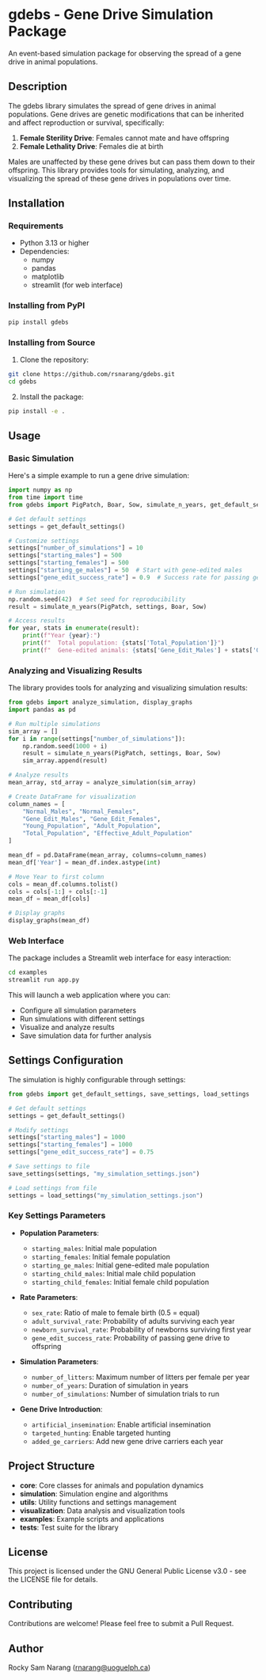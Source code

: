 # gdebs - Gene Drive Simulation Package

An event-based simulation package for observing the spread of a gene drive in animal populations.

## Description

The gdebs library simulates the spread of gene drives in animal populations. Gene drives are genetic modifications that can be inherited and affect reproduction or survival, specifically:

1. **Female Sterility Drive**: Females cannot mate and have offspring
2. **Female Lethality Drive**: Females die at birth

Males are unaffected by these gene drives but can pass them down to their offspring. This library provides tools for simulating, analyzing, and visualizing the spread of these gene drives in populations over time.

## Installation

### Requirements

- Python 3.13 or higher
- Dependencies:
  - numpy
  - pandas
  - matplotlib
  - streamlit (for web interface)

### Installing from PyPI

```bash
pip install gdebs
```

### Installing from Source

1. Clone the repository:
```bash
git clone https://github.com/rsnarang/gdebs.git
cd gdebs
```

2. Install the package:
```bash
pip install -e .
```

## Usage

### Basic Simulation

Here's a simple example to run a gene drive simulation:

```python
import numpy as np
from time import time
from gdebs import PigPatch, Boar, Sow, simulate_n_years, get_default_settings

# Get default settings
settings = get_default_settings()

# Customize settings
settings["number_of_simulations"] = 10
settings["starting_males"] = 500
settings["starting_females"] = 500
settings["starting_ge_males"] = 50  # Start with gene-edited males
settings["gene_edit_success_rate"] = 0.9  # Success rate for passing gene drive

# Run simulation
np.random.seed(42)  # Set seed for reproducibility
result = simulate_n_years(PigPatch, settings, Boar, Sow)

# Access results
for year, stats in enumerate(result):
    print(f"Year {year}:")
    print(f"  Total population: {stats['Total_Population']}")
    print(f"  Gene-edited animals: {stats['Gene_Edit_Males'] + stats['Gene_Edit_Females']}")
```

### Analyzing and Visualizing Results

The library provides tools for analyzing and visualizing simulation results:

```python
from gdebs import analyze_simulation, display_graphs
import pandas as pd

# Run multiple simulations
sim_array = []
for i in range(settings["number_of_simulations"]):
    np.random.seed(1000 + i)
    result = simulate_n_years(PigPatch, settings, Boar, Sow)
    sim_array.append(result)

# Analyze results
mean_array, std_array = analyze_simulation(sim_array)

# Create DataFrame for visualization
column_names = [
    "Normal_Males", "Normal_Females", 
    "Gene_Edit_Males", "Gene_Edit_Females",
    "Young_Population", "Adult_Population", 
    "Total_Population", "Effective_Adult_Population"
]

mean_df = pd.DataFrame(mean_array, columns=column_names)
mean_df['Year'] = mean_df.index.astype(int)

# Move Year to first column
cols = mean_df.columns.tolist()
cols = cols[-1:] + cols[:-1]
mean_df = mean_df[cols]

# Display graphs
display_graphs(mean_df)
```

### Web Interface

The package includes a Streamlit web interface for easy interaction:

```bash
cd examples
streamlit run app.py
```

This will launch a web application where you can:
- Configure all simulation parameters
- Run simulations with different settings
- Visualize and analyze results
- Save simulation data for further analysis

## Settings Configuration

The simulation is highly configurable through settings:

```python
from gdebs import get_default_settings, save_settings, load_settings

# Get default settings
settings = get_default_settings()

# Modify settings
settings["starting_males"] = 1000
settings["starting_females"] = 1000
settings["gene_edit_success_rate"] = 0.75

# Save settings to file
save_settings(settings, "my_simulation_settings.json")

# Load settings from file
settings = load_settings("my_simulation_settings.json")
```

### Key Settings Parameters

- **Population Parameters**:
  - `starting_males`: Initial male population
  - `starting_females`: Initial female population
  - `starting_ge_males`: Initial gene-edited male population
  - `starting_child_males`: Initial male child population
  - `starting_child_females`: Initial female child population

- **Rate Parameters**:
  - `sex_rate`: Ratio of male to female birth (0.5 = equal)
  - `adult_survival_rate`: Probability of adults surviving each year
  - `newborn_survival_rate`: Probability of newborns surviving first year
  - `gene_edit_success_rate`: Probability of passing gene drive to offspring

- **Simulation Parameters**:
  - `number_of_litters`: Maximum number of litters per female per year
  - `number_of_years`: Duration of simulation in years
  - `number_of_simulations`: Number of simulation trials to run

- **Gene Drive Introduction**:
  - `artificial_insemination`: Enable artificial insemination
  - `targeted_hunting`: Enable targeted hunting
  - `added_ge_carriers`: Add new gene drive carriers each year

## Project Structure

- **core**: Core classes for animals and population dynamics
- **simulation**: Simulation engine and algorithms
- **utils**: Utility functions and settings management
- **visualization**: Data analysis and visualization tools
- **examples**: Example scripts and applications
- **tests**: Test suite for the library

## License

This project is licensed under the GNU General Public License v3.0 - see the LICENSE file for details.

## Contributing

Contributions are welcome! Please feel free to submit a Pull Request.

## Author

Rocky Sam Narang (rnarang@uoguelph.ca) 